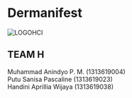 # Dermanifest 
![LOGOHCI](https://user-images.githubusercontent.com/58965231/99179510-329e4700-2751-11eb-8792-3ce10532a24e.jpeg)
## TEAM H
Muhammad Anindyo P. M. (1313619004) <br>
Putu Sanisa Pascaline (1313619023) <br>
Handini Aprillia Wijaya (1313619038) <br>

